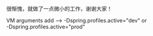 很惭愧，就做了一点微小的工作，谢谢大家！


VM arguments add -->
-Dspring.profiles.active="dev" 
	or  
-Dspring.profiles.active="prod"
